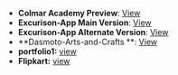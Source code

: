 - **Colmar Academy Preview**: [View](https://theh1t3sh.github.io/vinsys-codecademy-projects/Web-Missions/colmar-academy/index.html)
- **Excurison-App Main Version**: [View](https://theh1t3sh.github.io/vinsys-codecademy-projects/Web-Missions/Excurison-App/index.html)
- **Excurison-App Alternate Version**: [View](https://theh1t3sh.github.io/vinsys-codecademy-projects/Web-Missions/Excurison-App/index-v2.html)
- **Dasmoto-Arts-and-Crafts **: [View](https://theh1t3sh.github.io/vinsys-codecademy-projects/Web-Missions/Dasmoto-Arts-and-Crafts/index.html)
- **portfolio1:** [view](https://theh1t3sh.github.io/vinsys-codecademy-missions/Web-projects/portfolio-responsive/)
- **Flipkart:** [view](https://theh1t3sh.github.io/vinsys-codecademy-projects/Web-Missions/flipkart/)
